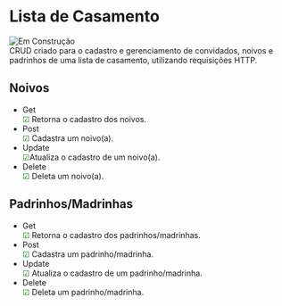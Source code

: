 # Lista de Casamento  
![Em Construção](https://img.shields.io/badge/status-em%20construção-yellow)  
CRUD criado para o cadastro e gerenciamento de convidados, noivos e padrinhos de uma lista de casamento, utilizando requisições HTTP.

## Noivos
- Get  
<span style="color: green;">☑</span> Retorna o cadastro dos noivos.
- Post  
<span style="color: green;">☑</span> Cadastra um noivo(a).
- Update  
<span style="color: green;">☑</span>Atualiza o cadastro de um noivo(a).
- Delete  
<span style="color: green;">☑</span> Deleta um noivo(a).  
## Padrinhos/Madrinhas  
- Get  
<span style="color: green;">☑</span> Retorna o cadastro dos padrinhos/madrinhas.
- Post  
  <span style="color: green;">☑</span> Cadastra um padrinho/madrinha.
- Update  
  <span style="color: green;">☑</span> Atualiza o cadastro de um padrinho/madrinha.
- Delete  
 <span style="color: green;">☑</span> Deleta um padrinho/madrinha.
  
 
